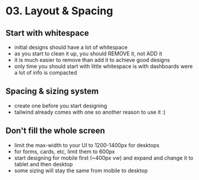# 03. Layout & Spacing

## Start with whitespace

- initial designs should have a lot of whitespace
- as you start to clean it up, you should REMOVE it, not ADD it
- it is much easier to remove than add it to achieve good designs
- only time you should start with little whitespace is with dashboards were a lot of info is compacted

## Spacing & sizing system

- create one before you start designing
- tailwind already comes with one so another reason to use it :)

## Don't fill the whole screen

- limit the max-width to your UI to 1200-1400px for desktops
- for forms, cards, etc, limit them to 600px
- start designing for mobile first (~400px vw) and expand and change it to tablet and then desktop
- some sizing will stay the same from mobile to desktop
